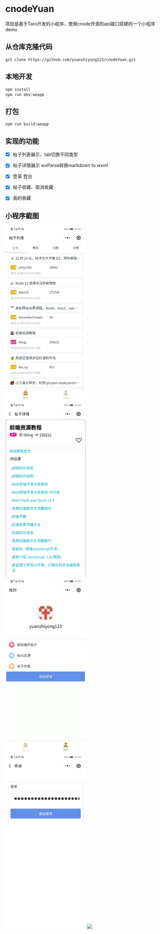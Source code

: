 # cnodeYuan
项目是基于Taro开发的小程序，使用cnode开源的api接口搭建的一个小程序demo

## 从仓库克隆代码
```
git clone https://github.com/yuanzhiyong123/cnodeYuan.git
```

## 本地开发
```
npm install
npm run dev:weapp
```

## 打包
```
npm run build:weapp
```
## 实现的功能
 - [x] 帖子列表展示，tab切换不同类型
- [x] 帖子详情展示 wxParse转换markdown to wxml
- [x] 登录 登出
- [x] 帖子收藏、取消收藏
- [x] 我的收藏


## 小程序截图
<img src="./images/4.jpg" width="50%">
<img src="./images/3.jpg" width="50%">
<img src="./images/1.jpg" width="50%">
<img src="./images/2.jpg" width="50%">
<img src="./images/5.png" width="100%">
